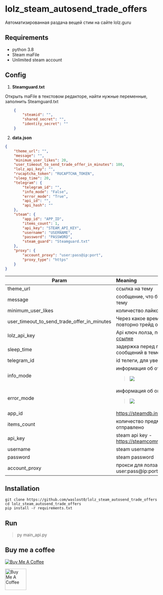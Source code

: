 # lolz_steam_autosend_trade_offers

Автоматизированная раздача вещей стим на сайте lolz.guru

## Requirements

- python 3.8
- Steam maFile
- Unlimited steam account

## Config

1) **Steamguard.txt**

Открыть maFile в текстовом редакторе, найти нужные переменные, заполнить Steamguard.txt

```json
    {
        "steamid": "",
        "shared_secret": "",
        "identity_secret": ""
    }
```


2) **data.json**

```json
{
    "theme_url": "",
    "message": "",
    "minimum_user_likes": 20,
    "user_timeout_to_send_trade_offer_in_minutes": 100,
    "lolz_api_key": "",
    "rucaptcha_token": "RUCAPTCHA_TOKEN",
    "sleep_time": 20,
    "telegram": {
        "telegram_id": "",
        "info_mode": "False",
        "error_mode": "True",
        "api_id": "",
        "api_hash": ""
    },
    "steam": {
        "app_id": "APP_ID",
        "items_count": 1,
        "api_key": "STEAM_API_KEY",
        "username": "USERNAME",
        "password": "PASSWORD",
        "steam_guard": "Steamguard.txt"
    },
    "proxy": {
        "account_proxy": "user:pass@ip:port",
        "proxy_type": "https"
    }
}
```

| Param        | Meaning           
| ------------ |:-------------|
| theme_url    |ссылка на тему |
|message       | сообщение, что будет отправлено в тему|
|minimum_user_likes | количество лайков пользователя|
|user_timeout_to_send_trade_offer_in_minutes | Через какое время отправить повторно трейд одному человеку|
|lolz_api_key  | Api ключ лолза, получить по этой [ссылке](https://lolz.guru/api/index.php?oauth/authorize&response_type=token&client_id=CLIENT_ID&scope=read+post+usercp+conversate)|
|sleep_time | задержка перед проверкой новых сообщений в теме|
|telegram_id | id телеги, для уведомлений|
|info_mode | информация об отправленных трейдах <blockquote><img src="https://i.imgur.com/0m5aE9w.png"></blockquote>|
|error_mode | информация об ошибках <blockquote><img src="https://i.imgur.com/70RTqGV.png"></blockquote>|
|app_id| https://steamdb.info/search/|
|items_count| количество предметов что будет отправлено|
|api_key| steam api key - https://steamcommunity.com/dev/apikey|
|username| steam username|
|password| steam password|
|account_proxy| прокси для лолза вида user:pass@ip:port|

## Installation 

```
git clone https://github.com/waslost0/lolz_steam_autosend_trade_offers
cd lolz_steam_autosend_trade_offers
pip install -r requirements.txt
```

## Run

<blockquote> py main_api.py </blockquote>

## Buy me a coffee
<a href="https://www.buymeacoffee.com/waslost" target="_blank"><img src="https://www.buymeacoffee.com/assets/img/custom_images/orange_img.png" alt="Buy Me A Coffee"></a>

<a href="https://qiwi.com/n/WASLOST" target="_blank"><img width="70" src="https://i.imgur.com/jomb5KW.png" alt="Buy Me A Coffee"></a>


 
